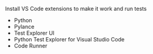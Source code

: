 Install VS Code extensions to make it work and run tests

* Python
* Pylance
* Test Explorer UI
* Python Test Explorer for Visual Studio Code
* Code Runner